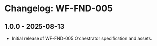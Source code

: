 # Changelog: WF-FND-005

## 1.0.0 - 2025-08-13
- Initial release of WF-FND-005 Orchestrator specification and assets.
